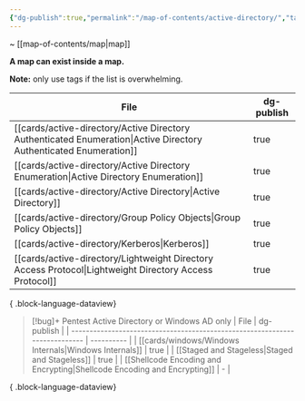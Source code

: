 ```yaml
---
{"dg-publish":true,"permalink":"/map-of-contents/active-directory/","tags":["map"]}
---
```


~ [[map-of-contents/map\|map]]

**A map can exist inside a map.**

**Note:** only use tags if the list is overwhelming.

| File                                                                                                                 | dg-publish |
| -------------------------------------------------------------------------------------------------------------------- | ---------- |
| [[cards/active-directory/Active Directory Authenticated Enumeration\|Active Directory Authenticated Enumeration]] | true       |
| [[cards/active-directory/Active Directory Enumeration\|Active Directory Enumeration]]                             | true       |
| [[cards/active-directory/Active Directory\|Active Directory]]                                                     | true       |
| [[cards/active-directory/Group Policy Objects\|Group Policy Objects]]                                             | true       |
| [[cards/active-directory/Kerberos\|Kerberos]]                                                                     | true       |
| [[cards/active-directory/Lightweight Directory Access Protocol\|Lightweight Directory Access Protocol]]           | true       |

{ .block-language-dataview}

> [!bug]+ Pentest Active Directory or Windows AD only
>  | File                                                                        | dg-publish |
> | --------------------------------------------------------------------------- | ---------- |
> | [[cards/windows/Windows Internals\|Windows Internals]]                   | true       |
> | [[Staged and Stageless\|Staged and Stageless]]                           | true       |
> | [[Shellcode Encoding and Encrypting\|Shellcode Encoding and Encrypting]] | \-         |
> 
{ .block-language-dataview}

